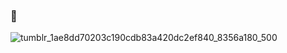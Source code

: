 ###  👋

![tumblr_1ae8dd70203c190cdb83a420dc2ef840_8356a180_500](https://user-images.githubusercontent.com/109118257/222025255-a686813f-37e6-45ce-a36e-09442527ab83.gif)
